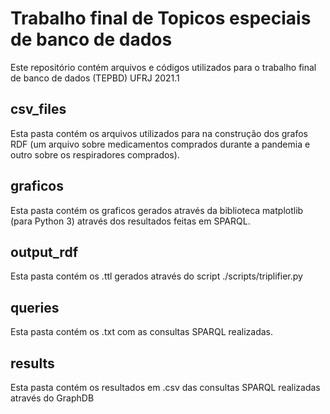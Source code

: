# Trabalho final de Topicos especiais de banco de dados

Este repositório contém arquivos e códigos utilizados para o trabalho final de banco de dados (TEPBD) UFRJ 2021.1

## csv_files

Esta pasta contém os arquivos utilizados para na construção dos grafos RDF (um arquivo sobre medicamentos comprados durante a pandemia e outro sobre os respiradores comprados).

## graficos

Esta pasta contém os graficos gerados através da biblioteca matplotlib (para Python 3) através dos resultados feitas em SPARQL.

## output_rdf

Esta pasta contém os .ttl gerados através do script ./scripts/triplifier.py

## queries

Esta pasta contém os .txt com as consultas SPARQL realizadas.


## results

Esta pasta contém os resultados em .csv das consultas SPARQL realizadas através do GraphDB
